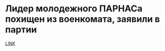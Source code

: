 # Лидер молодежного ПАРНАСа похищен из военкомата, заявили в партии



[LINK](https://varlamov.ru/1675099.html)